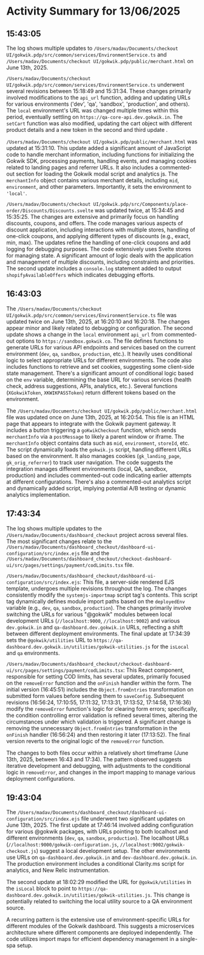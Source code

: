 # Activity Summary for 13/06/2025

## 15:43:05
The log shows multiple updates to `/Users/madav/Documents/checkout UI/gokwik.pdp/src/common/services/EnvironmentService.ts` and `/Users/madav/Documents/checkout UI/gokwik.pdp/public/merchant.html` on June 13th, 2025.

`/Users/madav/Documents/checkout UI/gokwik.pdp/src/common/services/EnvironmentService.ts` underwent several revisions between 15:18:49 and 15:31:34.  These changes primarily involved modifications to the `api_url` function, adding and updating URLs for various environments ('dev', 'qa', 'sandbox', 'production', and others).  The `local` environment's URL was changed multiple times within this period, eventually settling on  `https://qa-core-api.dev.gokwik.in`.  The `setCart` function was also modified, updating the cart object with different product details and a new token in the second and third update .


`/Users/madav/Documents/checkout UI/gokwik.pdp/public/merchant.html` was updated at 15:31:10. This update added a significant amount of JavaScript code to handle merchant information, including functions for initializing the Gokwik SDK, processing payments, handling events, and managing cookies related to landing pages and referrer URLs.  It also includes a commented-out section for loading the Gokwik modal script and analytics js. The  `merchantInfo` object contains various merchant details,  including `mid`, `environment`, and other parameters.  Importantly,  it sets the environment to `'local'`.

`/Users/madav/Documents/checkout UI/gokwik.pdp/src/Components/place-order/Discounts/Discounts.svelte` was updated twice, at 15:34:45 and 15:35:25. The changes are extensive and primarily focus on handling discounts, coupons, and offers.  The code manages various aspects of discount application, including interactions with multiple stores, handling of one-click coupons, and applying different types of discounts (e.g., exact, min, max). The updates refine the handling of one-click coupons and add logging for debugging purposes.  The code extensively uses Svelte stores for managing state.  A significant amount of logic deals with the application and management of multiple discounts, including constraints and priorities.  The second update includes a `console.log` statement added to output `shopifyAvailableOffers` which indicates debugging efforts.


## 16:43:03
The `/Users/madav/Documents/checkout UI/gokwik.pdp/src/common/services/EnvironmentService.ts` file was updated twice on June 13th, 2025, at 16:20:10 and 16:20:18.  The changes appear minor and likely related to debugging or configuration. The second update shows a change in the `local` environment  `api_url`  from commented-out options to `https://sandbox.gokwik.co`. The file defines functions to generate URLs for various API endpoints and services based on the current environment (`dev`, `qa`, `sandbox`, `production`, etc.).  It heavily uses conditional logic to select appropriate URLs for different environments.  The code also includes functions to retrieve and set cookies, suggesting some client-side state management.  There's a significant amount of conditional logic based on the `env` variable, determining the base URL for various services (health check, address suggestions, APIs, analytics, etc.).  Several functions (`XGokwikToken`, `XKWIKPASSToken`) return different tokens based on the environment.


The `/Users/madav/Documents/checkout UI/gokwik.pdp/public/merchant.html` file was updated once on June 13th, 2025, at 16:20:54.  This file is an HTML page that appears to integrate with the Gokwik payment gateway.  It includes a button triggering a `goKwikCheckout` function, which sends `merchantInfo` via a `postMessage` to likely a parent window or iframe. The `merchantInfo` object contains data such as `mid`, `environment`, `storeId`, etc.  The script dynamically loads the `gokwik.js` script, handling different URLs based on the environment.  It also manages cookies (`gk_landing_page`, `gk_orig_referrer`) to track user navigation.  The code suggests the integration manages different environments (local, QA, sandbox, production) and includes commented-out code indicating earlier attempts at different configurations.  There's also a commented-out analytics script and dynamically added script, implying potential A/B testing or dynamic analytics implementation.


## 17:43:34
The log shows multiple updates to the `/Users/madav/Documents/dashboard_checkout` project across several files.  The most significant changes relate to the  `/Users/madav/Documents/dashboard_checkout/dashboard-ui-configuration/src/index.ejs` file and the `/Users/madav/Documents/dashboard_checkout/checkout-dashboard-ui/src/pages/settings/payment/codLimits.tsx` file.

`/Users/madav/Documents/dashboard_checkout/dashboard-ui-configuration/src/index.ejs`: This file, a server-side rendered EJS template,  undergoes multiple revisions throughout the log. The changes consistently modify the  `systemjs-importmap` script tag's contents. This script tag dynamically defines module import paths based on the `deployedEnv` variable (e.g., `dev`, `qa`, `sandbox`, `production`).  The changes primarily involve switching the URLs for various "@gokwik" modules between local development URLs (`//localhost:9000`, `//localhost:9002`) and various  `dev.gokwik.in` and `qa-dashboard.dev.gokwik.in` URLs, reflecting a shift between different deployment environments.  The final update at 17:34:39  sets the `@gokwik/utilities`  URL to `https://qa-dashboard.dev.gokwik.in/utilities/gokwik-utilities.js` for the `isLocal` and `qa` environments.


`/Users/madav/Documents/dashboard_checkout/checkout-dashboard-ui/src/pages/settings/payment/codLimits.tsx`: This React component, responsible for setting COD limits, has several updates, primarily focused on the `removeError` function and the `onFinish` handler within the form.  The initial version (16:45:51) includes the `Object.fromEntries` transformation on submitted form values before sending them to `saveConfig`. Subsequent revisions (16:56:24, 17:10:55, 17:11:32, 17:13:31, 17:13:52, 17:14:58, 17:16:36) modify the `removeError` function's logic for clearing form errors; specifically, the condition controlling error validation is refined several times, altering the circumstances under which validation is triggered.  A significant change is removing the unnecessary `Object.fromEntries` transformation in the `onFinish` handler (16:56:24) and then restoring it later (17:13:52). The final version reverts to the original logic of the `removeError` function.


The changes to both files occur within a relatively short timeframe (June 13th, 2025, between 16:43 and 17:34). The pattern observed suggests iterative development and debugging, with adjustments to the conditional logic in `removeError`, and changes in the import mapping to manage various deployment configurations.


## 19:43:04
The `/Users/madav/Documents/dashboard_checkout/dashboard-ui-configuration/src/index.ejs` file underwent two significant updates on June 13th, 2025.  The first update at 17:46:14 involved adding configuration for various @gokwik packages, with URLs pointing to both localhost and different environments (`dev`, `qa`, `sandbox`, `production`).  The localhost URLs (`//localhost:9000/gokwik-configuration.js`, `//localhost:9002/gokwik-checkout.js`) suggest a local development setup.  The other environments use URLs on `qa-dashboard.dev.gokwik.in` and `dev-dashboard.dev.gokwik.in`. The production environment includes a conditional Clarity.ms script for analytics, and New Relic instrumentation.

The second update at 18:02:29 modified the URL for `@gokwik/utilities` in the `isLocal` block to point to `https://qa-dashboard.dev.gokwik.in/utilities/gokwik-utilities.js`.  This change is potentially related to switching the local utility source to a QA environment source.

A recurring pattern is the extensive use of environment-specific URLs for different modules of the Gokwik dashboard. This suggests a microservices architecture where different components are deployed independently.  The code utilizes import maps for efficient dependency management in a single-spa setup.
